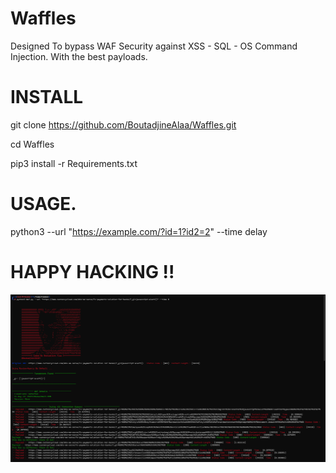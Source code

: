 # Waffles
Designed To bypass WAF Security against XSS - SQL - OS Command Injection. With the best payloads.

# INSTALL 

git clone https://github.com/BoutadjineAlaa/Waffles.git

cd Waffles

pip3 install -r Requirements.txt

# USAGE. 

python3 --url "https://example.com/?id=1?id2=2" --time delay

# HAPPY HACKING !!

![alt text](https://github.com/BoutadjineAlaa/Waffles/blob/main/Screenshot%202024-02-16%20173604.png?raw=true)

